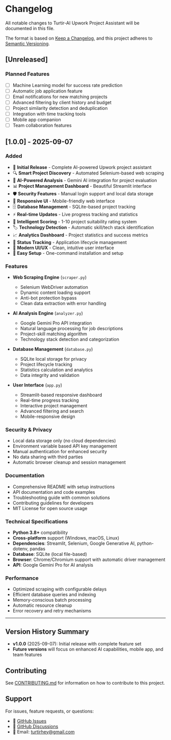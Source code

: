 # Changelog

All notable changes to Turtir-AI Upwork Project Assistant will be documented in this file.

The format is based on [Keep a Changelog](https://keepachangelog.com/en/1.0.0/),
and this project adheres to [Semantic Versioning](https://semver.org/spec/v2.0.0.html).

## [Unreleased]

### Planned Features
- [ ] Machine Learning model for success rate prediction
- [ ] Automatic job application feature
- [ ] Email notifications for new matching projects
- [ ] Advanced filtering by client history and budget
- [ ] Project similarity detection and deduplication
- [ ] Integration with time tracking tools
- [ ] Mobile app companion
- [ ] Team collaboration features

## [1.0.0] - 2025-09-07

### Added
- 🎉 **Initial Release** - Complete AI-powered Upwork project assistant
- 🔍 **Smart Project Discovery** - Automated Selenium-based web scraping
- 🧠 **AI-Powered Analysis** - Gemini AI integration for project evaluation
- 📊 **Project Management Dashboard** - Beautiful Streamlit interface
- 🛡️ **Security Features** - Manual login support and local data storage
- 📱 **Responsive UI** - Mobile-friendly web interface
- 🗄️ **Database Management** - SQLite-based project tracking
- ⚡ **Real-time Updates** - Live progress tracking and statistics
- 🎯 **Intelligent Scoring** - 1-10 project suitability rating system
- 🏷️ **Technology Detection** - Automatic skill/tech stack identification
- 📈 **Analytics Dashboard** - Project statistics and success metrics
- 🔄 **Status Tracking** - Application lifecycle management
- 🎨 **Modern UI/UX** - Clean, intuitive user interface
- 🚀 **Easy Setup** - One-command installation and setup

### Features
- **Web Scraping Engine** (`scraper.py`)
  - Selenium WebDriver automation
  - Dynamic content loading support
  - Anti-bot protection bypass
  - Clean data extraction with error handling
  
- **AI Analysis Engine** (`analyzer.py`)
  - Google Gemini Pro API integration
  - Natural language processing for job descriptions
  - Project-skill matching algorithm
  - Technology stack detection and categorization
  
- **Database Management** (`database.py`)
  - SQLite local storage for privacy
  - Project lifecycle tracking
  - Statistics calculation and analytics
  - Data integrity and validation
  
- **User Interface** (`app.py`)
  - Streamlit-based responsive dashboard
  - Real-time progress tracking
  - Interactive project management
  - Advanced filtering and search
  - Mobile-responsive design

### Security & Privacy
- Local data storage only (no cloud dependencies)
- Environment variable based API key management
- Manual authentication for enhanced security
- No data sharing with third parties
- Automatic browser cleanup and session management

### Documentation
- Comprehensive README with setup instructions
- API documentation and code examples  
- Troubleshooting guide with common solutions
- Contributing guidelines for developers
- MIT License for open source usage

### Technical Specifications
- **Python 3.8+** compatibility
- **Cross-platform** support (Windows, macOS, Linux)
- **Dependencies**: Streamlit, Selenium, Google Generative AI, python-dotenv, pandas
- **Database**: SQLite (local file-based)
- **Browser**: Chrome/Chromium support with automatic driver management
- **API**: Google Gemini Pro for AI analysis

### Performance
- Optimized scraping with configurable delays
- Efficient database queries and indexing
- Memory-conscious batch processing
- Automatic resource cleanup
- Error recovery and retry mechanisms

---

## Version History Summary

- **v1.0.0** (2025-09-07): Initial release with complete feature set
- **Future versions** will focus on enhanced AI capabilities, mobile app, and team features

## Contributing

See [CONTRIBUTING.md](CONTRIBUTING.md) for information on how to contribute to this project.

## Support

For issues, feature requests, or questions:
- 🐛 [GitHub Issues](https://github.com/turtir-ai/turtir-ai/issues)
- 💬 [GitHub Discussions](https://github.com/turtir-ai/turtir-ai/discussions)
- 📧 Email: turtirhey@gmail.com
